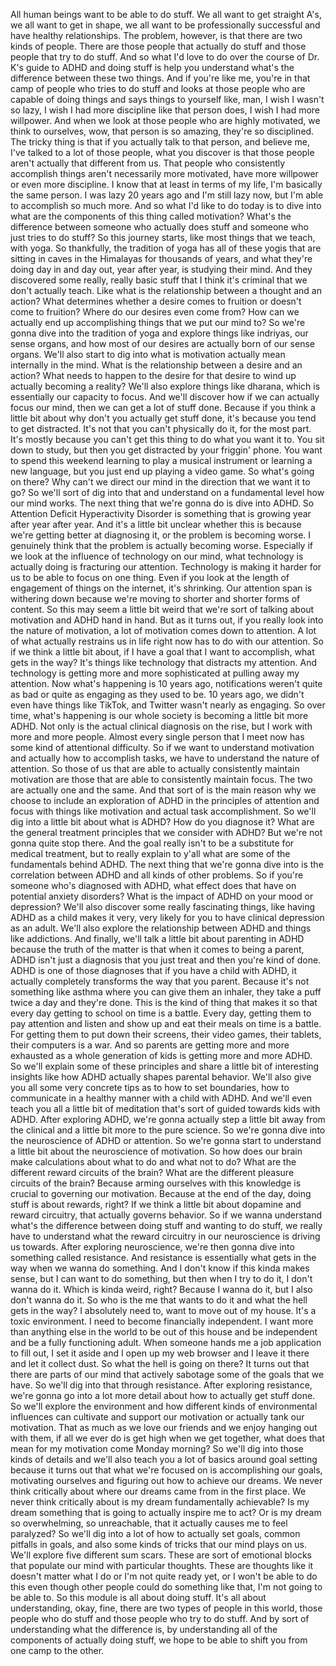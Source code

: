  All human beings want to be able to do stuff. We all want to get straight A's, we all want to get in shape, we all want to be professionally successful and have healthy relationships. The problem, however, is that there are two kinds of people. There are those people that actually do stuff and those people that try to do stuff. And so what I'd love to do over the course of Dr. K's guide to ADHD and doing stuff is help you understand what's the difference between these two things. And if you're like me, you're in that camp of people who tries to do stuff and looks at those people who are capable of doing things and says things to yourself like, man, I wish I wasn't so lazy, I wish I had more discipline like that person does, I wish I had more willpower. And when we look at those people who are highly motivated, we think to ourselves, wow, that person is so amazing, they're so disciplined. The tricky thing is that if you actually talk to that person, and believe me, I've talked to a lot of those people, what you discover is that those people aren't actually that different from us. That people who consistently accomplish things aren't necessarily more motivated, have more willpower or even more discipline. I know that at least in terms of my life, I'm basically the same person. I was lazy 20 years ago and I'm still lazy now, but I'm able to accomplish so much more. And so what I'd like to do today is to dive into what are the components of this thing called motivation? What's the difference between someone who actually does stuff and someone who just tries to do stuff? So this journey starts, like most things that we teach, with yoga. So thankfully, the tradition of yoga has all of these yogis that are sitting in caves in the Himalayas for thousands of years, and what they're doing day in and day out, year after year, is studying their mind. And they discovered some really, really basic stuff that I think it's criminal that we don't actually teach. Like what is the relationship between a thought and an action? What determines whether a desire comes to fruition or doesn't come to fruition? Where do our desires even come from? How can we actually end up accomplishing things that we put our mind to? So we're gonna dive into the tradition of yoga and explore things like indriyas, our sense organs, and how most of our desires are actually born of our sense organs. We'll also start to dig into what is motivation actually mean internally in the mind. What is the relationship between a desire and an action? What needs to happen to the desire for that desire to wind up actually becoming a reality? We'll also explore things like dharana, which is essentially our capacity to focus. And we'll discover how if we can actually focus our mind, then we can get a lot of stuff done. Because if you think a little bit about why don't you actually get stuff done, it's because you tend to get distracted. It's not that you can't physically do it, for the most part. It's mostly because you can't get this thing to do what you want it to. You sit down to study, but then you get distracted by your friggin' phone. You want to spend this weekend learning to play a musical instrument or learning a new language, but you just end up playing a video game. So what's going on there? Why can't we direct our mind in the direction that we want it to go? So we'll sort of dig into that and understand on a fundamental level how our mind works. The next thing that we're gonna do is dive into ADHD. So Attention Deficit Hyperactivity Disorder is something that is growing year after year after year. And it's a little bit unclear whether this is because we're getting better at diagnosing it, or the problem is becoming worse. I genuinely think that the problem is actually becoming worse. Especially if we look at the influence of technology on our mind, what technology is actually doing is fracturing our attention. Technology is making it harder for us to be able to focus on one thing. Even if you look at the length of engagement of things on the internet, it's shrinking. Our attention span is withering down because we're moving to shorter and shorter forms of content. So this may seem a little bit weird that we're sort of talking about motivation and ADHD hand in hand. But as it turns out, if you really look into the nature of motivation, a lot of motivation comes down to attention. A lot of what actually restrains us in life right now has to do with our attention. So if we think a little bit about, if I have a goal that I want to accomplish, what gets in the way? It's things like technology that distracts my attention. And technology is getting more and more sophisticated at pulling away my attention. Now what's happening is 10 years ago, notifications weren't quite as bad or quite as engaging as they used to be. 10 years ago, we didn't even have things like TikTok, and Twitter wasn't nearly as engaging. So over time, what's happening is our whole society is becoming a little bit more ADHD. Not only is the actual clinical diagnosis on the rise, but I work with more and more people. Almost every single person that I meet now has some kind of attentional difficulty. So if we want to understand motivation and actually how to accomplish tasks, we have to understand the nature of attention. So those of us that are able to actually consistently maintain motivation are those that are able to consistently maintain focus. The two are actually one and the same. And that sort of is the main reason why we choose to include an exploration of ADHD in the principles of attention and focus with things like motivation and actual task accomplishment. So we'll dig into a little bit about what is ADHD? How do you diagnose it? What are the general treatment principles that we consider with ADHD? But we're not gonna quite stop there. And the goal really isn't to be a substitute for medical treatment, but to really explain to y'all what are some of the fundamentals behind ADHD. The next thing that we're gonna dive into is the correlation between ADHD and all kinds of other problems. So if you're someone who's diagnosed with ADHD, what effect does that have on potential anxiety disorders? What is the impact of ADHD on your mood or depression? We'll also discover some really fascinating things, like having ADHD as a child makes it very, very likely for you to have clinical depression as an adult. We'll also explore the relationship between ADHD and things like addictions. And finally, we'll talk a little bit about parenting in ADHD because the truth of the matter is that when it comes to being a parent, ADHD isn't just a diagnosis that you just treat and then you're kind of done. ADHD is one of those diagnoses that if you have a child with ADHD, it actually completely transforms the way that you parent. Because it's not something like asthma where you can give them an inhaler, they take a puff twice a day and they're done. This is the kind of thing that makes it so that every day getting to school on time is a battle. Every day, getting them to pay attention and listen and show up and eat their meals on time is a battle. For getting them to put down their screens, their video games, their tablets, their computers is a war. And so parents are getting more and more exhausted as a whole generation of kids is getting more and more ADHD. So we'll explain some of these principles and share a little bit of interesting insights like how ADHD actually shapes parental behavior. We'll also give you all some very concrete tips as to how to set boundaries, how to communicate in a healthy manner with a child with ADHD. And we'll even teach you all a little bit of meditation that's sort of guided towards kids with ADHD. After exploring ADHD, we're gonna actually step a little bit away from the clinical and a little bit more to the pure science. So we're gonna dive into the neuroscience of ADHD or attention. So we're gonna start to understand a little bit about the neuroscience of motivation. So how does our brain make calculations about what to do and what not to do? What are the different reward circuits of the brain? What are the different pleasure circuits of the brain? Because arming ourselves with this knowledge is crucial to governing our motivation. Because at the end of the day, doing stuff is about rewards, right? If we think a little bit about dopamine and reward circuitry, that actually governs behavior. So if we wanna understand what's the difference between doing stuff and wanting to do stuff, we really have to understand what the reward circuitry in our neuroscience is driving us towards. After exploring neuroscience, we're then gonna dive into something called resistance. And resistance is essentially what gets in the way when we wanna do something. And I don't know if this kinda makes sense, but I can want to do something, but then when I try to do it, I don't wanna do it. Which is kinda weird, right? Because I wanna do it, but I also don't wanna do it. So who is the me that wants to do it and what the hell gets in the way? I absolutely need to, want to move out of my house. It's a toxic environment. I need to become financially independent. I want more than anything else in the world to be out of this house and be independent and be a fully functioning adult. When someone hands me a job application to fill out, I set it aside and I open up my web browser and I leave it there and let it collect dust. So what the hell is going on there? It turns out that there are parts of our mind that actively sabotage some of the goals that we have. So we'll dig into that through resistance. After exploring resistance, we're gonna go into a lot more detail about how to actually get stuff done. So we'll explore the environment and how different kinds of environmental influences can cultivate and support our motivation or actually tank our motivation. That as much as we love our friends and we enjoy hanging out with them, if all we ever do is get high when we get together, what does that mean for my motivation come Monday morning? So we'll dig into those kinds of details and we'll also teach you a lot of basics around goal setting because it turns out that what we're focused on is accomplishing our goals, motivating ourselves and figuring out how to achieve our dreams. We never think critically about where our dreams came from in the first place. We never think critically about is my dream fundamentally achievable? Is my dream something that is going to actually inspire me to act? Or is my dream so overwhelming, so unreachable, that it actually causes me to feel paralyzed? So we'll dig into a lot of how to actually set goals, common pitfalls in goals, and also some kinds of tricks that our mind plays on us. We'll explore five different sum scars. These are sort of emotional blocks that populate our mind with particular thoughts. These are thoughts like it doesn't matter what I do or I'm not quite ready yet, or I won't be able to do this even though other people could do something like that, I'm not going to be able to. So this module is all about doing stuff. It's all about understanding, okay, fine, there are two types of people in this world, those people who do stuff and those people who try to do stuff. And by sort of understanding what the difference is, by understanding all of the components of actually doing stuff, we hope to be able to shift you from one camp to the other.